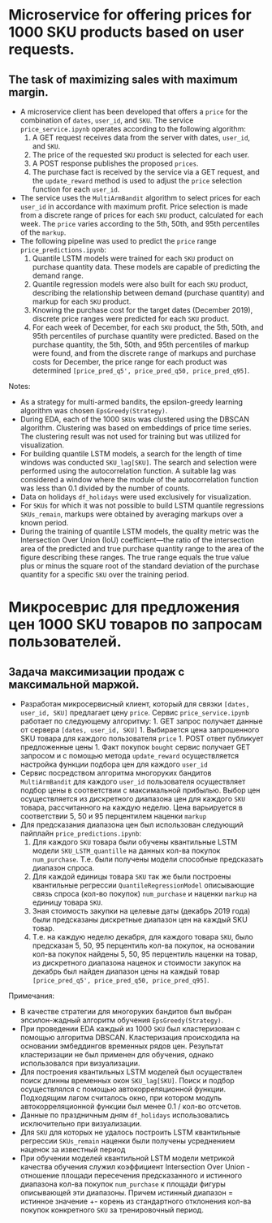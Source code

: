 # Microservice for offering prices for 1000 SKU products based on user requests.
## The task of maximizing sales with maximum margin.

- A microservice client has been developed that offers a `price` for the combination of `dates`, `user_id`, and `SKU`. The service `price_service.ipynb` operates according to the following algorithm: 
    1. A GET request receives data from the server with dates, `user_id`, and `SKU`. 
    1. The price of the requested `SKU` product is selected for each user. 
    1. A POST response publishes the proposed `prices`. 
    1. The purchase fact is received by the service via a GET request, and the `update_reward` method is used to adjust the `price` selection function for each `user_id`.
- The service uses the `MultiArmBandit` algorithm to select prices for each `user_id` in accordance with maximum profit. Price selection is made from a discrete range of prices for each `SKU` product, calculated for each week. The `price` varies according to the 5th, 50th, and 95th percentiles of the `markup`.
- The following pipeline was used to predict the `price` range `price_predictions.ipynb`: 
    1. Quantile LSTM models were trained for each `SKU` product on purchase quantity data. These models are capable of predicting the demand range. 
    1. Quantile regression models were also built for each `SKU` product, describing the relationship between demand (purchase quantity) and markup for each `SKU` product. 
    1. Knowing the purchase cost for the target dates (December 2019), discrete price ranges were predicted for each `SKU` product. 
    1. For each week of December, for each `SKU` product, the 5th, 50th, and 95th percentiles of purchase quantity were predicted. Based on the purchase quantity, the 5th, 50th, and 95th percentiles of markup were found, and from the discrete range of markups and purchase costs for December, the price range for each product was determined `[price_pred_q5', price_pred_q50, price_pred_q95]`.

Notes:

- As a strategy for multi-armed bandits, the epsilon-greedy learning algorithm was chosen `EpsGreedy(Strategy)`.
- During EDA, each of the 1000 `SKUs` was clustered using the DBSCAN algorithm. Clustering was based on embeddings of price time series. The clustering result was not used for training but was utilized for visualization.
- For building quantile LSTM models, a search for the length of time windows was conducted `SKU_lag[SKU]`. The search and selection were performed using the autocorrelation function. A suitable lag was considered a window where the module of the autocorrelation function was less than 0.1 divided by the number of counts.
- Data on holidays `df_holidays` were used exclusively for visualization.
- For `SKUs` for which it was not possible to build LSTM quantile regressions `SKUs_remain`, markups were obtained by averaging markups over a known period.
- During the training of quantile LSTM models, the quality metric was the Intersection Over Union (IoU) coefficient—the ratio of the intersection area of the predicted and true purchase quantity range to the area of the figure describing these ranges. The true range equals the true value plus or minus the square root of the standard deviation of the purchase quantity for a specific `SKU` over the training period.

# Микросеврис для предложения цен 1000 SKU товаров по запросам пользователей. 
## Задача максимизации продаж с максимальной маржой.

- Разработан микросервисный клиент, который для связки `[dates, user_id, SKU]` предлагает цену `price`. Сервис `price_service.ipynb` работает по следующему алгоритму:
        1. GET запрос получает данные от сервера `[dates, user_id, SKU]`
        1. Выбирается цена запрошенного SKU товара для каждого пользователя `price`
        1. POST ответ публикует предложенные цены 
        1. Факт покупок `bought` сервис получает GET запросом и с помощью метода `update_reward` осуществляется настройка функции подбора цен для каждого `user_id` 
- Сервис посредством алгоритма многоруких бандитов `MultiArmBandit` для каждого `user_id` пользователя осуществляет подбор цены в соответствии с максимальной прибылью. Выбор цен осуществляется из дискретного диапазона цен для каждого `SKU` товара, рассчитанного на каждую неделю. Цена варьируется в соответствии 5, 50 и 95 перцентилем наценки `markup`
- Для предсказания диапазона цен был использован следующий пайплайн `price_predictions.ipynb`:
    1. Для каждого `SKU` товара были обучены квантильные LSTM модели `SKU_LSTM_quantille` на данных кол-ва покупок `num_purchase`. Т.е. были получены модели способные предсказать диапазон спроса. 
    1. Для каждой единицы товара `SKU` так же были построены квантильные регрессии `QuantileRegressionModel` описывающие связь спроса (кол-во покупок) `num_purchase` и наценки `markup` на единицу товара `SKU`.  
    1. Зная стоимость закупки на целевые даты (декабрь 2019 года) были предсказаны дискретные диапазон цен на каждый SKU товар.
    1. Т.е. на каждую неделю декабря, для каждого товара `SKU`, было предсказан 5, 50, 95 перцентиль кол-ва покупок, на основании кол-ва покупок найдены 5, 50, 95 перцентиль наценки на товар, из дискретного диапазона наценок и стоимости закупок на декабрь был найден диапазон цены на каждый товар `[price_pred_q5', price_pred_q50, price_pred_q95]`.
    
Примечания:
- В качестве стратегии для многоруких бандитов был выбран эпсилон-жадный алгоритм обучения `EpsGreedy(Strategy)`.
- При проведении EDA каждый из 1000 `SKU` был кластеризован с помощью алгоритма DBSCAN. Кластеризация происходила на основании эмбеддингов временных рядов цен. Результат кластеризации не был применен для обучения, однако использовался при визуализации.
- Для построения квантильных LSTM моделей был осуществлен поиск длинны временных окон `SKU_lag[SKU]`. Поиск и подбор осуществлялся с помощью автокорреляционной функции. Подходящим лагом считалось окно, при котором модуль автокорреляционной функции был менее 0.1 / кол-во отсчетов.
- Данные по праздничным дням `df_holidays` использовались исключительно при визуализации.
- Для `SKU` для которых не удалось построить LSTM квантильные регрессии `SKUs_remain` наценки были получены усреднением наценок за известный период
- При обучении моделей квантильной LSTM модели метрикой качества обучения служил коэффициент Intersection Over Union - отношение площади пересечения предсказанного и истинного диапазона кол-ва покупок `num_purchase` к  площади фигуры описывающей эти диапазоны. Причем истинный диапазон = истинное значение +- корень из стандартного отклонения кол-ва покупок конкретного `SKU` за тренировочный период.
